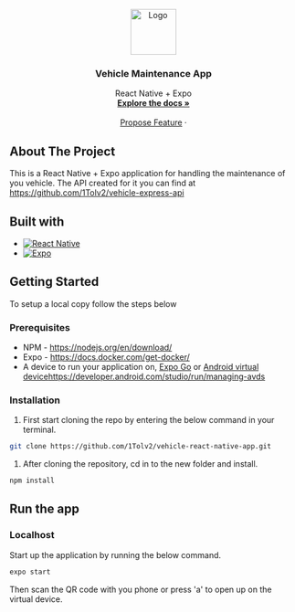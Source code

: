 <div id="top"></div>
<br />
<div align="center">
  <a href="https://github.com/1Tolv2/weather-app">
    <img src="https://upload.wikimedia.org/wikipedia/commons/a/a7/React-icon.svg" alt="Logo" width="80" height="80">
  </a>

<h3 align="center">Vehicle Maintenance App</h3>

  <p align="center">
    React Native + Expo
    <br />
    <a href="https://github.com/1Tolv2/vehicle-react-native-app"><strong>Explore the docs »</strong></a>
    <br />
    <br />
    <a href="https://github.com/1Tolv2/vehicle-react-native-app/issues">Propose Feature</a>
	  ·
  </p>
</div>

<!-- ABOUT THE PROJECT -->
## About The Project
This is a React Native + Expo application for handling the maintenance of you vehicle. The API created for it you can find at https://github.com/1Tolv2/vehicle-express-api

## Built with
* [<img alt="React Native" src="https://img.shields.io/static/v1?style=flat&logo=react&label=&message=React Native&color=black"/>](https://reactjs.org/)
* [<img alt="Expo" src="https://img.shields.io/static/v1?style=flat&logo=expo&label=&message=Expo&color=grey"/>](https://expressjs.com/)

<!-- GETTING STARTED -->
## Getting Started

To setup a local copy follow the steps below

### Prerequisites

* NPM - https://nodejs.org/en/download/
* Expo - https://docs.docker.com/get-docker/
* A device to run your application on, [Expo Go](https://expo.dev/client) or [Android virtual device](https://developer.android.com/studio/run/managing-avds)https://developer.android.com/studio/run/managing-avds

### Installation
 
1. First start cloning the repo by entering the below command in your terminal.
```sh
git clone https://github.com/1Tolv2/vehicle-react-native-app.git
```
1. After cloning the repository, cd in to the new folder and install.
```sh
npm install
```

## Run the app
### Localhost
Start up the application by running the below command.
```sh
expo start
```
Then scan the QR code with you phone or press 'a' to open up on the virtual device.
